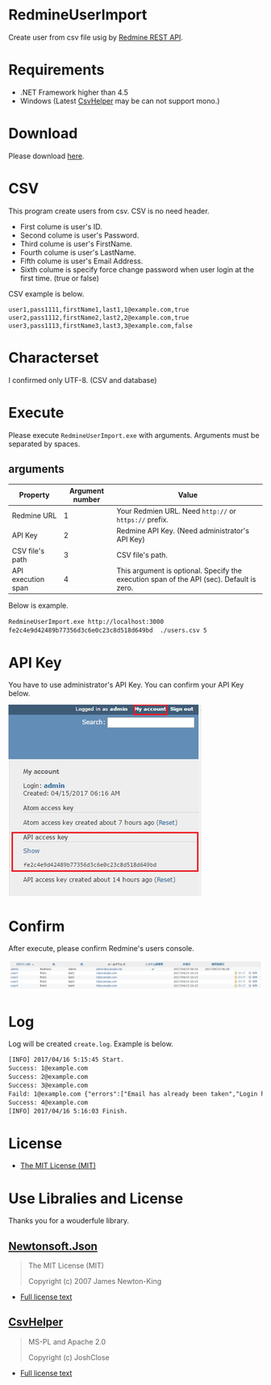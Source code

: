 # RedmineUserImport

Create user from csv file usig by [Redmine REST API](//www.redmine.org/projects/redmine/wiki/Rest_Users).

# Requirements

* .NET Framework higher than 4.5
* Windows (Latest [CsvHelper](//github.com/JoshClose/CsvHelper) may be can not support mono.)  

# Download

Please download [here](//github.com/YoshinoriN/RedmineUserImport/releases/tag/v1.0.0.0).

# CSV

This program create users from csv. CSV is no need header.

* First colume is user's ID.
* Second colume is user's Password.
* Third colume is user's FirstName.
* Fourth colume is user's LastName.
* Fifth colume is user's Email Address.
* Sixth colume is specify force change password when user login at the first time. (true or false) 

CSV example is below.

```csv
user1,pass1111,firstName1,last1,1@example.com,true
user2,pass1112,firstName2,last2,2@example.com,true
user3,pass1113,firstName3,last3,3@example.com,false
```

# Characterset

I confirmed only UTF-8. (CSV and database)

# Execute

Please execute `RedmineUserImport.exe` with arguments. Arguments must be separated by spaces.



## arguments

|Property|Argument number|Value|
|---|---|---|
|Redmine URL|1|Your Redmien URL. Need `http://` or `https://` prefix.|
|API Key|2|Redmine API Key. (Need administrator's API Key)|
|CSV file's path|3|CSV file's path.|
|API execution span|4|This argument is optional. Specify the execution span of the API (sec). Default is zero.|

Below is example.

`RedmineUserImport.exe http://localhost:3000 fe2c4e9d42489b77356d3c6e0c23c8d518d649bd  ./users.csv 5`

# API Key

You have to use administrator's API Key.
You can confirm your API Key below. 

![](./doc/images/apikey.png)

# Confirm

After execute, please confirm Redmine's users console.

![](./doc/images/users.png)

# Log

Log will be created `create.log`.
Example is below.

```txt
[INFO] 2017/04/16 5:15:45 Start.
Success: 1@example.com
Success: 2@example.com
Success: 3@example.com
Faild: 1@example.com {"errors":["Email has already been taken","Login has already been taken"]}
Success: 4@example.com
[INFO] 2017/04/16 5:16:03 Finish.
```

# License

* [The MIT License (MIT)](LICENSE)

# Use Libralies and License

Thanks you for a wouderfule library.

## [Newtonsoft.Json](//github.com/JamesNK/Newtonsoft.Json)

> The MIT License (MIT)
>
> Copyright (c) 2007 James Newton-King

* [Full license text](/licenses/Newtonsoft.Json.txt) 

## [CsvHelper](//github.com/JoshClose/CsvHelper)

> MS-PL and Apache 2.0
>
> Copyright (c) JoshClose

* [Full license text](/licenses/CsvHelper.txt)